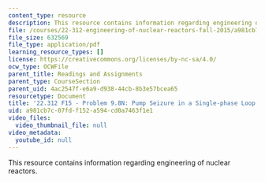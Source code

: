 ```yaml
---
content_type: resource
description: This resource contains information regarding engineering of nuclear reactors.
file: /courses/22-312-engineering-of-nuclear-reactors-fall-2015/a981cb7c07fdf152a594cd0a7463f1e1_MIT22_312F15_prob_9-8N.pdf
file_size: 632569
file_type: application/pdf
learning_resource_types: []
license: https://creativecommons.org/licenses/by-nc-sa/4.0/
ocw_type: OCWFile
parent_title: Readings and Assignments
parent_type: CourseSection
parent_uid: 4ac2547f-e6a9-d938-44cb-8b3e57bcea65
resourcetype: Document
title: '22.312 F15 - Problem 9.8N: Pump Seizure in a Single-phase Loop'
uid: a981cb7c-07fd-f152-a594-cd0a7463f1e1
video_files:
  video_thumbnail_file: null
video_metadata:
  youtube_id: null
---
```

This resource contains information regarding engineering of nuclear reactors.